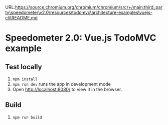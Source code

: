 URL:https://source.chromium.org/chromium/chromium/src/+/main:third_party\speedometer\v2.0\resources\todomvc\architecture-examples\vuejs-cli\README.md
# Speedometer 2.0: Vue.js TodoMVC example

## Test locally

1. `npm install`
2. `npm run dev` runs the app in development mode
3. Open <http://localhost:8080/> to view it in the browser.

## Build

1. `npm run build`
